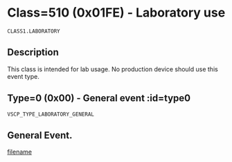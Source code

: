 # Class=510 (0x01FE) - Laboratory use

    CLASS1.LABORATORY

## Description

This class is intended for lab usage. No production device should use this event type. 

## Type=0 (0x00) - General event :id=type0
    VSCP_TYPE_LABORATORY_GENERAL
General Event.
----

[filename](./bottom_copyright.md ':include')